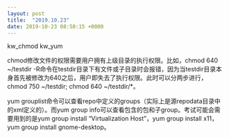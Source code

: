 ```yaml
---
layout: post
title:  "2019.10.23"
date: 2019-10-23 08:50:15 +0000   
---
```


kw_chmod
kw_yum

chmod修改文件的权限需要用户拥有上级目录的执行权限。比如，chmod 640 ~/testdir -R命令在testdir目录下有文件或子目录时会报错，因为当testdir目录本身首先被修改为640之后，用户即失去了执行权限。此时可以分两步进行，chmod 750 ~/testdir; chmod 640 ~/testdir/*。

yum grouplist命令可以查看repo中定义的groups（实际上是源repodata目录中的xml定义的）。而yum group info可以查看包含的包和子group。考试可能会需要用到的是yum group install “Virtualization Host”，yum group install x11，yum group install gnome-desktop。
